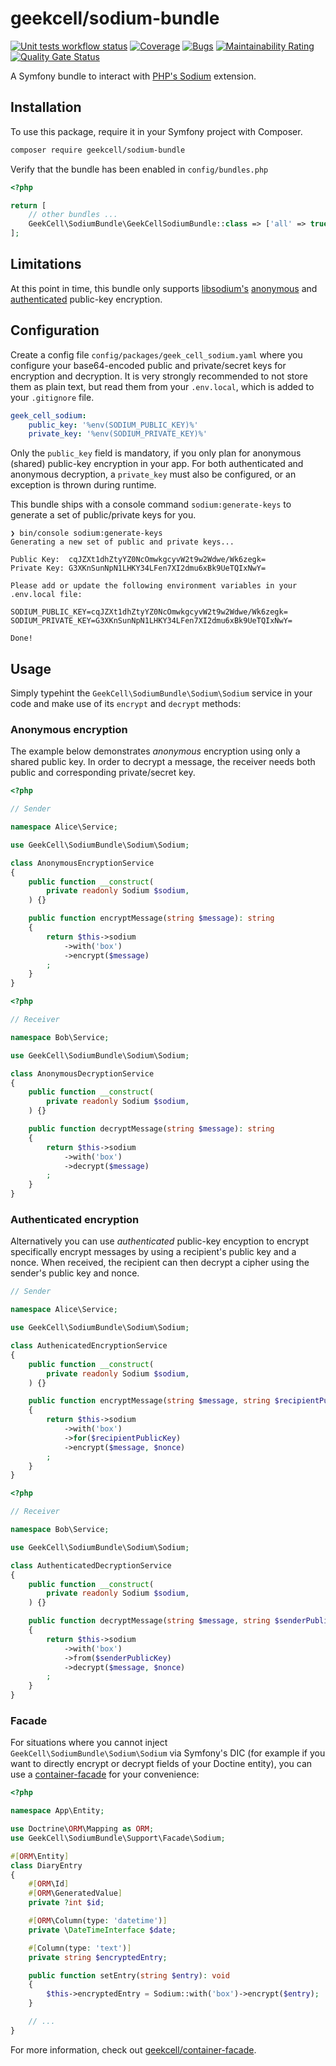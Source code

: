 # geekcell/sodium-bundle

[![Unit tests workflow status](https://github.com/geekcell/sodium-bundle/actions/workflows/tests.yaml/badge.svg)](https://github.com/geekcell/sodium-bundle/actions/workflows/tests.yaml) [![Coverage](https://sonarcloud.io/api/project_badges/measure?project=geekcell_sodium-bundle&metric=coverage)](https://sonarcloud.io/summary/new_code?id=geekcell_sodium-bundle) [![Bugs](https://sonarcloud.io/api/project_badges/measure?project=geekcell_sodium-bundle&metric=bugs)](https://sonarcloud.io/summary/new_code?id=geekcell_sodium-bundle) [![Maintainability Rating](https://sonarcloud.io/api/project_badges/measure?project=geekcell_sodium-bundle&metric=sqale_rating)](https://sonarcloud.io/summary/new_code?id=geekcell_sodium-bundle) [![Quality Gate Status](https://sonarcloud.io/api/project_badges/measure?project=geekcell_sodium-bundle&metric=alert_status)](https://sonarcloud.io/summary/new_code?id=geekcell_sodium-bundle)

A Symfony bundle to interact with [PHP's Sodium](https://www.php.net/manual/de/book.sodium.php) extension.

## Installation

To use this package, require it in your Symfony project with Composer.

```bash
composer require geekcell/sodium-bundle
```

Verify that the bundle has been enabled in `config/bundles.php`

```php
<?php

return [
    // other bundles ...
    GeekCell\SodiumBundle\GeekCellSodiumBundle::class => ['all' => true],
];
```

## Limitations

At this point in time, this bundle only supports [libsodium's](https://doc.libsodium.org/) [anonymous](https://doc.libsodium.org/public-key_cryptography/sealed_boxes) and [authenticated](https://doc.libsodium.org/public-key_cryptography/authenticated_encryption) public-key encryption.

## Configuration

Create a config file `config/packages/geek_cell_sodium.yaml` where you configure your base64-encoded public and private/secret keys for encryption and decryption. It is very strongly recommended to not store them as plain text, but read them from your `.env.local`, which is added to your `.gitignore` file.

```yaml
geek_cell_sodium:
    public_key: '%env(SODIUM_PUBLIC_KEY)%'
    private_key: '%env(SODIUM_PRIVATE_KEY)%'
```

Only the `public_key` field is mandatory, if you only plan for anonymous (shared) public-key encryption in your app. For both authenticated and anonymous decryption, a `private_key` must also be configured, or an exception is thrown during runtime.

This bundle ships with a console command `sodium:generate-keys` to generate a set of public/private keys for you.

```
❯ bin/console sodium:generate-keys
Generating a new set of public and private keys...

Public Key:  cqJZXt1dhZtyYZ0NcOmwkgcyvW2t9w2Wdwe/Wk6zegk=
Private Key: G3XKnSunNpN1LHKY34LFen7XI2dmu6xBk9UeTQIxNwY=

Please add or update the following environment variables in your .env.local file:

SODIUM_PUBLIC_KEY=cqJZXt1dhZtyYZ0NcOmwkgcyvW2t9w2Wdwe/Wk6zegk=
SODIUM_PRIVATE_KEY=G3XKnSunNpN1LHKY34LFen7XI2dmu6xBk9UeTQIxNwY=

Done!
```

## Usage

Simply typehint the `GeekCell\SodiumBundle\Sodium\Sodium` service in your code and make use of its `encrypt` and `decrypt` methods:

### Anonymous encryption

The example below demonstrates _anonymous_ encryption using only a shared public key. In order to decrypt a message, the receiver needs both public and corresponding private/secret key.

```php
<?php

// Sender

namespace Alice\Service;

use GeekCell\SodiumBundle\Sodium\Sodium;

class AnonymousEncryptionService
{
    public function __construct(
        private readonly Sodium $sodium,
    ) {}

    public function encryptMessage(string $message): string
    {
        return $this->sodium
            ->with('box')
            ->encrypt($message)
        ;
    }
}
```

```php
<?php

// Receiver

namespace Bob\Service;

use GeekCell\SodiumBundle\Sodium\Sodium;

class AnonymousDecryptionService
{
    public function __construct(
        private readonly Sodium $sodium,
    ) {}

    public function decryptMessage(string $message): string
    {
        return $this->sodium
            ->with('box')
            ->decrypt($message)
        ;
    }
}
```

### Authenticated encryption

Alternatively you can use _authenticated_ public-key encyption to encrypt specifically encrypt messages by using a recipient's public key and a nonce. When received, the recipient can then decrypt a cipher using the sender's public key and nonce.

```php
// Sender

namespace Alice\Service;

use GeekCell\SodiumBundle\Sodium\Sodium;

class AuthenicatedEncryptionService
{
    public function __construct(
        private readonly Sodium $sodium,
    ) {}

    public function encryptMessage(string $message, string $recipientPublicKey, $string $nonce): string
    {
        return $this->sodium
            ->with('box')
            ->for($recipientPublicKey)
            ->encrypt($message, $nonce)
        ;
    }
}
```

```php
<?php

// Receiver

namespace Bob\Service;

use GeekCell\SodiumBundle\Sodium\Sodium;

class AuthenticatedDecryptionService
{
    public function __construct(
        private readonly Sodium $sodium,
    ) {}

    public function decryptMessage(string $message, string $senderPublicKey, string $nonce): string
    {
        return $this->sodium
            ->with('box')
            ->from($senderPublicKey)
            ->decrypt($message, $nonce)
        ;
    }
}
```

### Facade

For situations where you cannot inject `GeekCell\SodiumBundle\Sodium\Sodium` via Symfony's DIC (for example if you want to directly encrypt or decrypt fields of your Doctine entity), you can use a [container-facade](https://github.com/geekcell/container-facade) for your convenience:

```php
<?php

namespace App\Entity;

use Doctrine\ORM\Mapping as ORM;
use GeekCell\SodiumBundle\Support\Facade\Sodium;

#[ORM\Entity]
class DiaryEntry
{
    #[ORM\Id]
    #[ORM\GeneratedValue]
    private ?int $id;

    #[ORM\Column(type: 'datetime')]
    private \DateTimeInterface $date;

    #[Column(type: 'text')]
    private string $encryptedEntry;

    public function setEntry(string $entry): void
    {
        $this->encryptedEntry = Sodium::with('box')->encrypt($entry);
    }

    // ...
}
```

For more information, check out [geekcell/container-facade](https://github.com/geekcell/container-facade).
